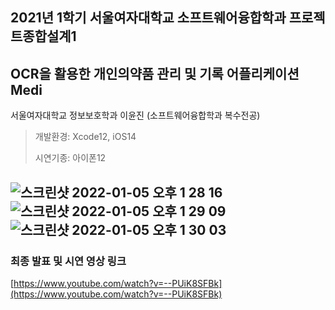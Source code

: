 ## 2021년 1학기 서울여자대학교 소프트웨어융합학과 프로젝트종합설계1
## OCR을 활용한 개인의약품 관리 및 기록 어플리케이션 Medi
서울여자대학교 정보보호학과 이윤진 (소프트웨어융합학과 복수전공)
> 개발환경: Xcode12, iOS14 
> 
> 시연기종: 아이폰12
>
![스크린샷 2022-01-05 오후 1 28 16](https://user-images.githubusercontent.com/59593223/148160684-4eea1ecc-af4f-459e-ac78-1031f93de229.png)
![스크린샷 2022-01-05 오후 1 29 09](https://user-images.githubusercontent.com/59593223/148160750-d57ef5f1-2801-46b7-9be5-e1f96cdb9e51.png)
![스크린샷 2022-01-05 오후 1 30 03](https://user-images.githubusercontent.com/59593223/148160854-0e27ae35-2f76-4c15-8c2e-abfd7d3ce47f.png)
---
### 최종 발표 및 시연 영상 링크
[https://www.youtube.com/watch?v=--PUiK8SFBk](https://www.youtube.com/watch?v=--PUiK8SFBk)
